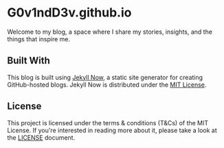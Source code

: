 # G0v1ndD3v.github.io
Welcome to my blog, a space where I share my stories, insights, and the things that inspire me. 

## Built With
This blog is built using [Jekyll Now](https://www.jekyllnow.com/), a static site generator for creating GitHub-hosted blogs. Jekyll Now is distributed under the [MIT License](https://github.com/barryclark/jekyll-now/blob/master/LICENSE).

## License
This project is licensed under the terms & conditions (T&Cs) of the MIT License. If you're interested in reading more about it, please take a look at the [LICENSE](./LICENSE) document.